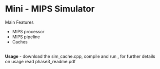 # Mini - MIPS Simulator
Main Features
- MIPS processor
- MIPS pipeline
- Caches
<br>
<b>Usage</b> - download the sim_cache.cpp, compile and run , for further details on usage read phase3_readme.pdf
